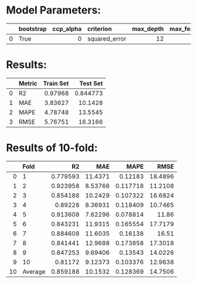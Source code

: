 # Model Parameters: 
|    | bootstrap   |   ccp_alpha | criterion     |   max_depth |   max_features | max_leaf_nodes   | max_samples   |   min_impurity_decrease |   min_samples_leaf |   min_samples_split |   min_weight_fraction_leaf | monotonic_cst   |   n_estimators | n_jobs   | oob_score   |   random_state |   verbose | warm_start   |
|---:|:------------|------------:|:--------------|------------:|---------------:|:-----------------|:--------------|------------------------:|-------------------:|--------------------:|---------------------------:|:----------------|---------------:|:---------|:------------|---------------:|----------:|:-------------|
|  0 | True        |           0 | squared_error |          12 |              1 |                  |               |                       0 |                  1 |                   2 |                          0 |                 |            140 |          | False       |             21 |         0 | False        |

# Results: 
|    | Metric   |   Train Set |   Test Set |
|---:|:---------|------------:|-----------:|
|  0 | R2       |     0.97968 |   0.844773 |
|  1 | MAE      |     3.83627 |  10.1428   |
|  2 | MAPE     |     4.78748 |  13.5545   |
|  3 | RMSE     |     5.76751 |  16.3166   |

# Results of 10-fold: 
|    | Fold    |       R2 |      MAE |     MAPE |    RMSE |
|---:|:--------|---------:|---------:|---------:|--------:|
|  0 | 1       | 0.779593 | 11.4371  | 0.12183  | 18.4896 |
|  1 | 2       | 0.923958 |  8.53766 | 0.117718 | 11.2108 |
|  2 | 3       | 0.854188 | 10.2429  | 0.107322 | 16.6824 |
|  3 | 4       | 0.89228  |  8.36931 | 0.118409 | 10.7465 |
|  4 | 5       | 0.913608 |  7.62296 | 0.078814 | 11.86   |
|  5 | 6       | 0.843231 | 11.9315  | 0.165554 | 17.7179 |
|  6 | 7       | 0.884608 | 11.6035  | 0.16138  | 16.51   |
|  7 | 8       | 0.841441 | 12.9688  | 0.173858 | 17.3018 |
|  8 | 9       | 0.847253 |  9.69406 | 0.13543  | 14.0226 |
|  9 | 10      | 0.81172  |  9.12373 | 0.103376 | 12.9638 |
| 10 | Average | 0.859188 | 10.1532  | 0.128369 | 14.7506 |